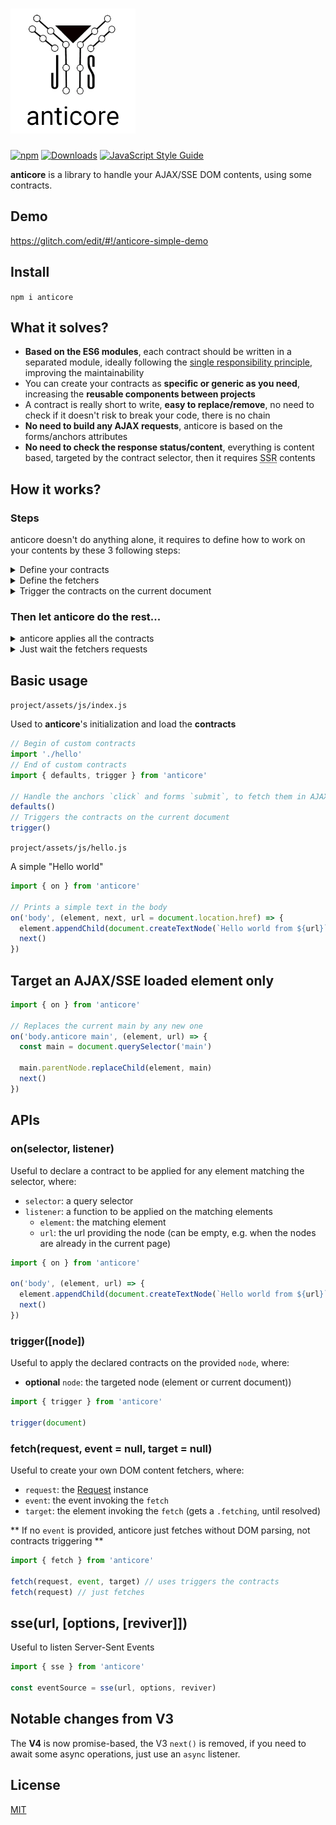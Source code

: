 # <a name="reference"><img alt="anticore" src="./logo.png" title="BETA anticore" width="200" /></a>

[![npm](https://img.shields.io/npm/v/anticore.svg?style=plastic)]()
[![Downloads](https://img.shields.io/npm/dt/anticore.svg?style=plastic)]()
[![JavaScript Style Guide](https://img.shields.io/badge/code_style-standard-brightgreen.svg)](https://standardjs.com)

**anticore** is a library to handle your AJAX/SSE DOM contents, using some contracts.

## <a name="demo">Demo</a>

https://glitch.com/edit/#!/anticore-simple-demo

## <a name="install">Install</a>

`npm i anticore`

## <a name="what-it-solves">What it solves?</a>

* **Based on the ES6 modules**, each contract should be written in a separated module, ideally following the [single responsibility principle](https://en.wikipedia.org/wiki/Single_responsibility_principle), improving the maintainability
* You can create your contracts as **specific or generic as you need**, increasing the **reusable components between projects**
* A contract is really short to write, **easy to replace/remove**, no need to check if it doesn't risk to break your code, there is no chain
* **No need to build any AJAX requests**, anticore is based on the forms/anchors attributes
* **No need to check the response status/content**, everything is content based, targeted by the contract selector, then it requires <abbr title="Server-Side Rendering">SSR</abbr> contents

## <a name="how-it-works">How it works?</a>

### <a name="steps">Steps</a>
anticore doesn't do anything alone, it requires to define how to work on your contents by these 3 following steps:

<details>
  <summary name="define-your-contracts">Define your contracts</summary>
  
  A contract is defined to apply any operations (event listening, pre-validation, ...) on the elements, founds by anticore, matching the provided selector.
  
  **Important:** anticore does not appends the elements itself, import your own contracts to do it.
  
  (As a best practice, you should import the "injectors" and the end, to avoid the browser redraws as possible.)
  
```js
import { on } from 'anticore'

on(selector, listener)
```
</details>

<details>
  <summary name="define-the-fetchers">Define the fetchers</summary>
  
  The fetchers are some specific contracts, used to define how the anticore's requests are built, to automate their fetching.

  Once fetched by anticore, the defined contracts are triggered on the contents.
```js
import { defaults } from 'anticore'

defaults()
```
</details>

<details>
  <summary name="trigger-the-contracts-on-the-current-document">Trigger the contracts on the current document</summary>

  It's important to have the same process on the loaded document and on the fetched contents.

```js
import { trigger } from 'anticore'

trigger()
```
</details>

### <a name="Then-let-anticore-do-the-rest">Then let anticore do the rest...</a>

<details>
  <summary name="anticore-applies-all-the-contracts">anticore applies all the contracts</summary>

  * For each contract, it tries to find all the elements matching the contract selector.
  * Based on the contracts order, for each match, it provides the element to the related contract.
  * Each contract resolves as a promise.
</details>

<details>
  <summary name="just-wait-the-fetchers-requests">Just wait the fetchers requests</summary>

  * It depends on your chosen fetchers, but if you use the `defaults`, it waits a `click` on an anchor or a `submit` on a form.
  * Once the event is emitted the fetcher provides the request to anticore
  * anticore fetches the request and waits the response
  * anticore parses the response into a `<body class="anticore" id="${response.url}">`
  * anticore triggers on that body, [applying all the contracts on it](#anticore-applies-all-the-contracts)
</details>

## <a name="basic-usage">Basic usage</a>

`project/assets/js/index.js`

Used to **anticore**'s initialization and load the **contracts**

```js
// Begin of custom contracts
import './hello'
// End of custom contracts
import { defaults, trigger } from 'anticore'

// Handle the anchors `click` and forms `submit`, to fetch them in AJAX, automatically
defaults()
// Triggers the contracts on the current document
trigger()
```

`project/assets/js/hello.js`

A simple "Hello world"

```js
import { on } from 'anticore'

// Prints a simple text in the body
on('body', (element, next, url = document.location.href) => {
  element.appendChild(document.createTextNode(`Hello world from ${url}`))
  next()
})
```



## <a name="loaded">Target an AJAX/SSE loaded element only</a>

```js
import { on } from 'anticore'

// Replaces the current main by any new one
on('body.anticore main', (element, url) => {
  const main = document.querySelector('main')

  main.parentNode.replaceChild(element, main)
  next()
})
```


## <a name="apis">APIs</a>

### <a name="on">on(selector, listener)</a>
Useful to declare a contract to be applied for any element matching the selector, where:
* `selector`: a query selector
* `listener`: a function to be applied on the matching elements
  * `element`: the matching element
  * `url`: the url providing the node (can be empty, e.g. when the nodes are already in the current page)

```js
import { on } from 'anticore'

on('body', (element, url) => {
  element.appendChild(document.createTextNode(`Hello world from ${url}`))
  next()
})
```

### <a name="trigger">trigger([node])</a>
Useful to apply the declared contracts on the provided `node`, where:
* **optional** `node`: the targeted node (element or current document))

```js
import { trigger } from 'anticore'

trigger(document)
```

### <a name="fetch">fetch(request, event = null, target = null)</a>

Useful to create your own DOM content fetchers, where:
* `request`: the [Request](https://developer.mozilla.org/fr/docs/Web/API/Request) instance
* `event`: the event invoking the `fetch`
* `target`: the element invoking the `fetch` (gets a `.fetching`, until resolved)

** If no `event` is provided, anticore just fetches without DOM parsing, not contracts triggering **

```js
import { fetch } from 'anticore'

fetch(request, event, target) // uses triggers the contracts
fetch(request) // just fetches

```

## <a name="sse">sse(url, [options, [reviver]])</a>

Useful to listen Server-Sent Events
```js
import { sse } from 'anticore'

const eventSource = sse(url, options, reviver)
```

## <a name="notable-changes">Notable changes from V3</a>

The **V4** is now promise-based, the V3 `next()` is removed, if you need to await some async operations, just use an `async` listener.
 

## <a name="license">License</a>

[MIT](https://github.com/Lcfvs/anticore/blob/master/licence.md)
